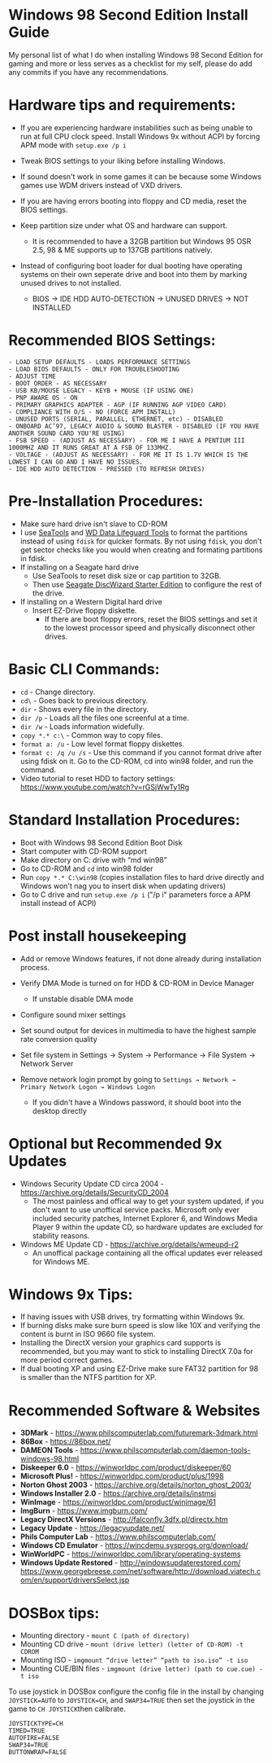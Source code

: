 # Windows 98 Second Edition Install Guide
My personal list of what I do when installing Windows 98 Second Edition for gaming and more or less serves as a checklist for my self, please do add any commits if you have any recommendations.

# Hardware tips and requirements:
- If you are experiencing hardware instabilities such as being unable to run at full CPU clock speed. Install Windows 9x without ACPI by forcing APM mode with ```setup.exe /p i```

- Tweak BIOS settings to your liking before installing Windows.

- If sound doesn't work in some games it can be because some Windows games use WDM drivers instead of VXD drivers.

- If you are having errors booting into floppy and CD media, reset the BIOS settings.

- Keep partition size under what OS and hardware can support.
  - It is recommended to have a 32GB partition but Windows 95 OSR 2.5, 98 & ME supports up to 137GB partitions natively.

- Instead of configuring boot loader for dual booting have operating systems on their own seperate drive and boot into them by marking unused drives to not installed.
  - BIOS → IDE HDD AUTO-DETECTION → UNUSED DRIVES → NOT INSTALLED

# Recommended BIOS Settings:
```
- LOAD SETUP DEFAULTS - LOADS PERFORMANCE SETTINGS
- LOAD BIOS DEFAULTS - ONLY FOR TROUBLESHOOTING
- ADJUST TIME
- BOOT ORDER - AS NECESSARY
- USB KB/MOUSE LEGACY - KEYB + MOUSE (IF USING ONE)
- PNP AWARE OS - ON
- PRIMARY GRAPHICS ADAPTER - AGP (IF RUNNING AGP VIDEO CARD)
- COMPLIANCE WITH O/S - NO (FORCE APM INSTALL)
- UNUSED PORTS (SERIAL, PARALLEL, ETHERNET, etc) - DISABLED
- ONBOARD AC’97, LEGACY AUDIO & SOUND BLASTER - DISABLED (IF YOU HAVE ANOTHER SOUND CARD YOU'RE USING)
- FSB SPEED - (ADJUST AS NECESSARY) - FOR ME I HAVE A PENTIUM III 1000MHZ AND IT RUNS GREAT AT A FSB OF 133MHZ.
- VOLTAGE - (ADJUST AS NECESSARY) - FOR ME IT IS 1.7V WHICH IS THE LOWEST I CAN GO AND I HAVE NO ISSUES.
- IDE HDD AUTO DETECTION - PRESSED (TO REFRESH DRIVES)
```

# Pre-Installation Procedures:
- Make sure hard drive isn't slave to CD-ROM
- I use [SeaTools](https://www.seagate.com/support/downloads/seatools/seatools-legacy-support/) and [WD Data Lifeguard Tools](https://www.philscomputerlab.com/western-digital.html) to format the partitions instead of using ```fdisk``` for quicker formats. By not using ```fdisk```, you don't get sector checks like you would when creating and formating partitions in fdisk.
- If installing on a Seagate hard drive
  - Use SeaTools to reset disk size or cap partition to 32GB.
  - Then use [Seagate DiscWizard Starter Edition](https://www.philscomputerlab.com/seagate.html) to configure the rest of the drive.
- If installing on a Western Digital hard drive
  - Insert EZ-Drive floppy diskette.
    - If there are boot floppy errors, reset the BIOS settings and set it to the lowest processor speed and physically disconnect other drives.

# Basic CLI Commands: 
- ```cd``` - Change directory.
- ```cd\``` - Goes back to previous directory.
- ```dir``` - Shows every file in the directory.
- ```dir /p``` - Loads all the files one screenful at a time.
- ```dir /w``` - Loads information widefully.
- ```copy *.* c:\``` - Common way to copy files. 
- ```format a: /u``` - Low level format floppy diskettes.
- ```format c: /q /u /s``` - Use this command if you cannot format drive after using fdisk on it. Go to the CD-ROM, cd into win98 folder, and run the command.
- Video tutorial to reset HDD to factory settings: https://www.youtube.com/watch?v=rGSjWwTy1Rg

# Standard Installation Procedures:
- Boot with Windows 98 Second Edition Boot Disk
- Start computer with CD-ROM support
- Make directory on C: drive with “md win98”
- Go to CD-ROM and ```cd``` into win98 folder
- Run ```copy *.* C:\win98``` (copies installation files to hard drive directly and Windows won't nag you to insert disk when updating drivers)
- Go to C drive and run ```setup.exe /p i``` ("/p i" parameters force a APM install instead of ACPI)

# Post install housekeeping
- Add or remove Windows features, if not done already during installation process.

- Verify DMA Mode is turned on for HDD & CD-ROM in Device Manager
  - If unstable disable DMA mode  

- Configure sound mixer settings

- Set sound output for devices in multimedia to have the highest sample rate conversion quality

- Set file system in Settings → System → Performance → File System → Network Server 

- Remove network login prompt by going to ```Settings → Network → Primary Network Logon → Windows Logon```
  - If you didn't have a Windows password, it should boot into the desktop directly
  
# Optional but Recommended 9x Updates
- Windows Security Update CD circa 2004 - https://archive.org/details/SecurityCD_2004
  - The most painless and offical way to get your system updated, if you don't want to use unoffical service packs. Microsoft only ever included security patches, Internet Explorer 6, and Windows Media Player 9 within the update CD, so hardware updates are excluded for stability reasons.
- Windows ME Update CD - https://archive.org/details/wmeupd-r2
  - An unoffical package containing all the offical updates ever released for Windows ME. 

# Windows 9x Tips:
- If having issues with USB drives, try formatting within Windows 9x.
- If burning disks make sure burn speed is slow like 10X and verifying the content is burnt in ISO 9660 file system.
- Installing the DirectX version your graphics card supports is recommended, but you may want to stick to installing DirectX 7.0a for more period correct games.
- If dual booting XP and using EZ-Drive make sure FAT32 partition for 98 is smaller than the NTFS partition for XP.

# Recommended Software & Websites
- **3DMark** - https://www.philscomputerlab.com/futuremark-3dmark.html
- **86Box** - https://86box.net/
- **DAMEON Tools** - https://www.philscomputerlab.com/daemon-tools-windows-98.html
- **Diskeeper 6.0** - https://winworldpc.com/product/diskeeper/60
- **Microsoft Plus!** - https://winworldpc.com/product/plus/1998
- **Norton Ghost 2003** - https://archive.org/details/norton_ghost_2003/
- **Windows Installer 2.0** - https://archive.org/details/instmsi   
- **WinImage** - https://winworldpc.com/product/winimage/61
- **ImgBurn** - https://www.imgburn.com/
- **Legacy DirectX Versions** - http://falconfly.3dfx.pl/directx.htm
- **Legacy Update** - https://legacyupdate.net/
- **Phils Computer Lab** - https://www.philscomputerlab.com/
- **Windows CD Emulator** - https://wincdemu.sysprogs.org/download/
- **WinWorldPC** - https://winworldpc.com/library/operating-systems
- **Windows Update Restored** - http://windowsupdaterestored.com/
https://www.georgebreese.com/net/software/http://download.viatech.com/en/support/driversSelect.jsp
# DOSBox tips: 
- Mounting directory - ```mount C (path of directory)```
- Mounting CD drive - ```mount (drive letter) (letter of CD-ROM) -t CDROM```
- Mounting ISO - ```imgmount “drive letter” “path to iso.iso” -t iso```
- Mounting CUE/BIN files - ```imgmount (drive letter) (path to cue.cue) -t iso```

To use joystick in DOSBox configure the config file in the install by changing ```JOYSTICK=AUTO``` to ```JOYSTICK=CH```, and ```SWAP34=TRUE``` then set the joystick in the game to ```CH JOYSTICK```then calibrate.
```
JOYSTICKTYPE=CH
TIMED=TRUE
AUTOFIRE=FALSE
SWAP34=TRUE
BUTTONWRAP=FALSE
```
